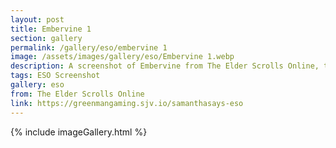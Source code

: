 ```yaml
---
layout: post
title: Embervine 1
section: gallery
permalink: /gallery/eso/embervine 1
image: /assets/images/gallery/eso/Embervine 1.webp
description: A screenshot of Embervine from The Elder Scrolls Online, taken by Samantha Says.
tags: ESO Screenshot
gallery: eso
from: The Elder Scrolls Online
link: https://greenmangaming.sjv.io/samanthasays-eso
---
```

{% include imageGallery.html %}